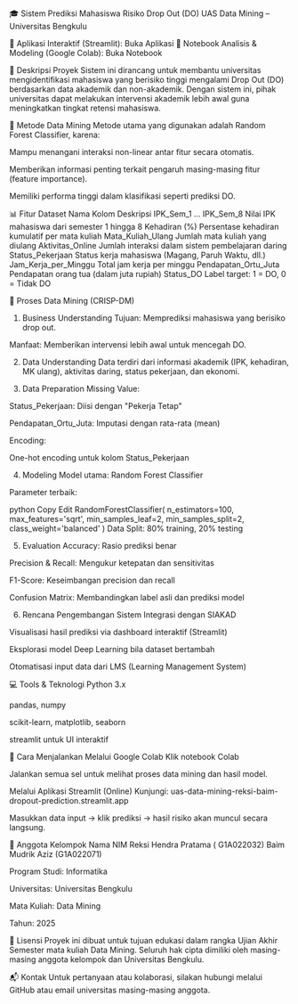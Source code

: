 🎓 Sistem Prediksi Mahasiswa Risiko Drop Out (DO)
UAS Data Mining – Universitas Bengkulu

🔗 Aplikasi Interaktif (Streamlit): Buka Aplikasi
📓 Notebook Analisis & Modeling (Google Colab): Buka Notebook

🧠 Deskripsi Proyek
Sistem ini dirancang untuk membantu universitas mengidentifikasi mahasiswa yang berisiko tinggi mengalami Drop Out (DO) berdasarkan data akademik dan non-akademik. Dengan sistem ini, pihak universitas dapat melakukan intervensi akademik lebih awal guna meningkatkan tingkat retensi mahasiswa.

🧪 Metode Data Mining
Metode utama yang digunakan adalah Random Forest Classifier, karena:

Mampu menangani interaksi non-linear antar fitur secara otomatis.

Memberikan informasi penting terkait pengaruh masing-masing fitur (feature importance).

Memiliki performa tinggi dalam klasifikasi seperti prediksi DO.

📊 Fitur Dataset
Nama Kolom	Deskripsi
IPK_Sem_1 ... IPK_Sem_8	Nilai IPK mahasiswa dari semester 1 hingga 8
Kehadiran (%)	Persentase kehadiran kumulatif per mata kuliah
Mata_Kuliah_Ulang	Jumlah mata kuliah yang diulang
Aktivitas_Online	Jumlah interaksi dalam sistem pembelajaran daring
Status_Pekerjaan	Status kerja mahasiswa (Magang, Paruh Waktu, dll.)
Jam_Kerja_per_Minggu	Total jam kerja per minggu
Pendapatan_Ortu_Juta	Pendapatan orang tua (dalam juta rupiah)
Status_DO	Label target: 1 = DO, 0 = Tidak DO

🔁 Proses Data Mining (CRISP-DM)
1. Business Understanding
Tujuan: Memprediksi mahasiswa yang berisiko drop out.

Manfaat: Memberikan intervensi lebih awal untuk mencegah DO.

2. Data Understanding
Data terdiri dari informasi akademik (IPK, kehadiran, MK ulang), aktivitas daring, status pekerjaan, dan ekonomi.

3. Data Preparation
Missing Value:

Status_Pekerjaan: Diisi dengan "Pekerja Tetap"

Pendapatan_Ortu_Juta: Imputasi dengan rata-rata (mean)

Encoding:

One-hot encoding untuk kolom Status_Pekerjaan

4. Modeling
Model utama: Random Forest Classifier

Parameter terbaik:

python
Copy
Edit
RandomForestClassifier(
    n_estimators=100,
    max_features='sqrt',
    min_samples_leaf=2,
    min_samples_split=2,
    class_weight='balanced'
)
Data Split: 80% training, 20% testing

5. Evaluation
Accuracy: Rasio prediksi benar

Precision & Recall: Mengukur ketepatan dan sensitivitas

F1-Score: Keseimbangan precision dan recall

Confusion Matrix: Membandingkan label asli dan prediksi model

6. Rencana Pengembangan Sistem
Integrasi dengan SIAKAD

Visualisasi hasil prediksi via dashboard interaktif (Streamlit)

Eksplorasi model Deep Learning bila dataset bertambah

Otomatisasi input data dari LMS (Learning Management System)

💻 Tools & Teknologi
Python 3.x

pandas, numpy

scikit-learn, matplotlib, seaborn

streamlit untuk UI interaktif

🚀 Cara Menjalankan
Melalui Google Colab
Klik notebook Colab

Jalankan semua sel untuk melihat proses data mining dan hasil model.

Melalui Aplikasi Streamlit (Online)
Kunjungi: uas-data-mining-reksi-baim-dropout-prediction.streamlit.app

Masukkan data input → klik prediksi → hasil risiko akan muncul secara langsung.

👥 Anggota Kelompok
Nama	NIM
Reksi Hendra Pratama ( G1A022032)
Baim Mudrik Aziz (G1A022071)

Program Studi: Informatika

Universitas: Universitas Bengkulu

Mata Kuliah: Data Mining

Tahun: 2025

📄 Lisensi
Proyek ini dibuat untuk tujuan edukasi dalam rangka Ujian Akhir Semester mata kuliah Data Mining. Seluruh hak cipta dimiliki oleh masing-masing anggota kelompok dan Universitas Bengkulu.

📬 Kontak
Untuk pertanyaan atau kolaborasi, silakan hubungi melalui GitHub atau email universitas masing-masing anggota.

